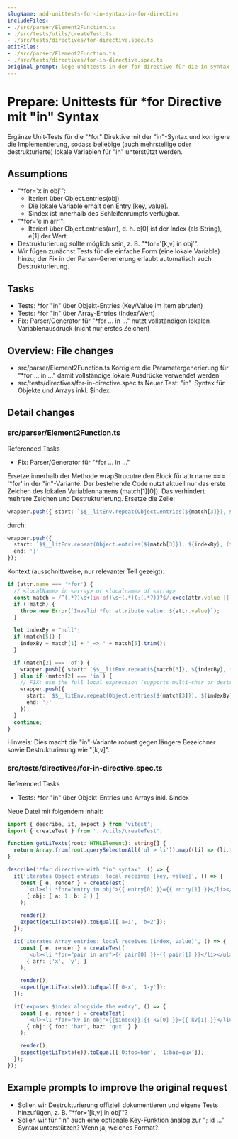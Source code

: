 ```yaml
---
slugName: add-unittests-for-in-syntax-in-for-directive
includeFiles:
- ./src/parser/Element2Function.ts
- ./src/tests/utils/createTest.ts
- ./src/tests/directives/for-directive.spec.ts
editFiles:
- ./src/parser/Element2Function.ts
- ./src/tests/directives/for-in-directive.spec.ts
original_prompt: lege unittests in der for-directive für die in syntax und
---
```

# Prepare: Unittests für *for Directive mit "in" Syntax

Ergänze Unit-Tests für die "*for" Direktive mit der "in"-Syntax und korrigiere die Implementierung, sodass beliebige (auch mehrstellige oder destrukturierte) lokale Variablen für "in" unterstützt werden.

## Assumptions

- "*for='x in obj'":
  - Iteriert über Object.entries(obj).
  - Die lokale Variable erhält den Entry [key, value].
  - $index ist innerhalb des Schleifenrumpfs verfügbar.
- "*for='e in arr'":
  - Iteriert über Object.entries(arr), d. h. e[0] ist der Index (als String), e[1] der Wert.
- Destrukturierung sollte möglich sein, z. B. "*for='[k,v] in obj'".
- Wir fügen zunächst Tests für die einfache Form (eine lokale Variable) hinzu; der Fix in der Parser-Generierung erlaubt automatisch auch Destrukturierung.

## Tasks

- Tests: *for "in" über Objekt-Entries (Key/Value im Item abrufen)
- Tests: *for "in" über Array-Entries (Index/Wert)
- Fix: Parser/Generator für "*for ... in ..." nutzt vollständigen lokalen Variablenausdruck (nicht nur erstes Zeichen)

## Overview: File changes

- src/parser/Element2Function.ts Korrigiere die Parametergenerierung für "*for ... in ..." damit vollständige lokale Ausdrücke verwendet werden
- src/tests/directives/for-in-directive.spec.ts Neuer Test: "in"-Syntax für Objekte und Arrays inkl. $index

## Detail changes

### src/parser/Element2Function.ts

Referenced Tasks
- Fix: Parser/Generator für "*for ... in ..."

Ersetze innerhalb der Methode wrapStrucutre den Block für attr.name === '*for' in der "in"-Variante. Der bestehende Code nutzt aktuell nur das erste Zeichen des lokalen Variablennamens (match[1][0]). Das verhindert mehrere Zeichen und Destrukturierung. Ersetze die Zeile:

```typescript
wrapper.push({ start: `$$__litEnv.repeat(Object.entries(${match[3]}), ${indexBy}, (${match[1][0]}, $index) => `, end: ')' });
```

durch:

```typescript
wrapper.push({
  start: `$$__litEnv.repeat(Object.entries(${match[3]}), ${indexBy}, (${match[1]}, $index) => `,
  end: ')'
});
```

Kontext (ausschnittweise, nur relevanter Teil gezeigt):

```typescript
if (attr.name === '*for') {
  // <localName> in <array> or <localname> of <array>
  const match = /^(.*?)\s+(in|of)\s+(.*)(;(.*?))?$/.exec(attr.value || '');
  if (!match) {
    throw new Error(`Invalid *for attribute value: ${attr.value}`);
  }

  let indexBy = "null";
  if (match[5]) {
    indexBy = match[1] + " => " + match[5].trim();
  }

  if (match[2] === 'of') {
    wrapper.push({ start: `$$__litEnv.repeat(${match[3]}, ${indexBy}, (${match[1]}, $index) => `, end: ')' });
  } else if (match[2] === 'in') {
    // FIX: use the full local expression (supports multi-char or destructuring)
    wrapper.push({
      start: `$$__litEnv.repeat(Object.entries(${match[3]}), ${indexBy}, (${match[1]}, $index) => `,
      end: ')'
    });
  }
  continue;
}
```

Hinweis: Dies macht die "in"-Variante robust gegen längere Bezeichner sowie Destrukturierung wie "[k,v]".

### src/tests/directives/for-in-directive.spec.ts

Referenced Tasks
- Tests: *for "in" über Objekt-Entries und Arrays inkl. $index

Neue Datei mit folgendem Inhalt:

```typescript
import { describe, it, expect } from 'vitest';
import { createTest } from '../utils/createTest';

function getLiTexts(root: HTMLElement): string[] {
  return Array.from(root.querySelectorAll('ul > li')).map((li) => (li.textContent ?? '').trim());
}

describe('*for directive with "in" syntax', () => {
  it('iterates Object entries: local receives [key, value]', () => {
    const { e, render } = createTest(
      `<ul><li *for="entry in obj">{{ entry[0] }}={{ entry[1] }}</li></ul>`,
      { obj: { a: 1, b: 2 } }
    );

    render();
    expect(getLiTexts(e)).toEqual(['a=1', 'b=2']);
  });

  it('iterates Array entries: local receives [index, value]', () => {
    const { e, render } = createTest(
      `<ul><li *for="pair in arr">{{ pair[0] }}-{{ pair[1] }}</li></ul>`,
      { arr: ['x', 'y'] }
    );

    render();
    expect(getLiTexts(e)).toEqual(['0-x', '1-y']);
  });

  it('exposes $index alongside the entry', () => {
    const { e, render } = createTest(
      `<ul><li *for="kv in obj">{{$index}}:{{ kv[0] }}={{ kv[1] }}</li></ul>`,
      { obj: { foo: 'bar', baz: 'qux' } }
    );

    render();
    expect(getLiTexts(e)).toEqual(['0:foo=bar', '1:baz=qux']);
  });
});
```

## Example prompts to improve the original request

- Sollen wir Destrukturierung offiziell dokumentieren und eigene Tests hinzufügen, z. B. "*for='[k,v] in obj'"?
- Sollen wir für "in" auch eine optionale Key-Funktion analog zur "; id ..." Syntax unterstützen? Wenn ja, welches Format?